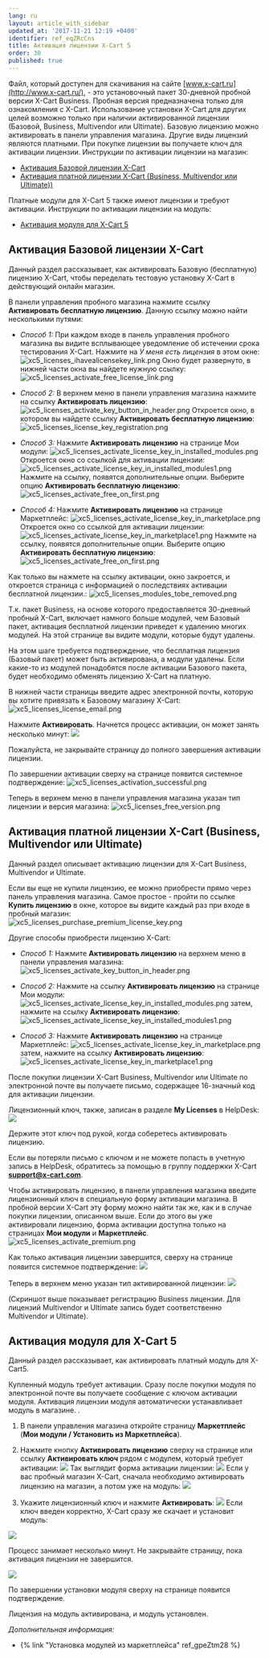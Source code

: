```yaml
---
lang: ru
layout: article_with_sidebar
updated_at: '2017-11-21 12:19 +0400'
identifier: ref_eqZRcCns
title: Активация лицензии X-Cart 5
order: 30
published: true
---
```

Файл, который доступен для скачивания на сайте [www.x-cart.ru](http://www.x-cart.ru/), - это установочный пакет 30-дневной пробной версии X-Cart Business. Пробная версия предназначена только для ознакомления с X-Cart. Использование установки X-Cart для других целей возможно только при наличии активированной лицензии (Базовой, Business, Multivendor или Ultimate). Базовую лицензию можно активировать в панели управления магазина. Другие виды лицензий являются платными. При покупке лицензии вы получаете ключ для активации лицензии. Инструкции по активации лицензии на магазин:

*   [Активация Базовой лицензии X-Cart](#активация-базовой-лицензии-x-cart)
*   [Активация платной лицензии X-Cart (Business, Multivendor или Ultimate))](#активация-платной-лицензии-x-cart-business-multivendor-или-ultimate)

Платные модули для X-Cart 5 также имеют лицензии и требуют активации. Инструкции по активации лицензии на модуль:

*   [Активация модуля для X-Cart 5](#активация-модуля-для-x-cart-5)

## Активация Базовой лицензии X-Cart

Данный раздел рассказывает, как активировать Базовую (бесплатную) лицензию X-Cart, чтобы переделать тестовую установку X-Cart  в действующий онлайн магазин.

В панели управления пробного магазина нажмите ссылку **Активировать бесплатную лицензию**. Данную ссылку можно найти несколькими путями:  

   *   _Способ 1:_
       При каждом входе в панель управления пробного магазина вы видите всплывающее уведомление об истечении срока тестирования X-Cart. Нажмите на _У меня есть лицензия_ в этом окне:
       ![xc5_licenses_ihavealicensekey_link.png]({{site.baseurl}}/attachments/ref_qwhmJtqW/xc5_licenses_ihavealicensekey_link.png)
       Окно будет развернуто, в нижней части окна вы найдете нужную ссылку:
       ![xc5_licenses_activate_free_license_link.png]({{site.baseurl}}/attachments/ref_qwhmJtqW/xc5_licenses_activate_free_license_link.png)

   *   _Способ 2:_ В верхнем меню в панели управления магазина нажмите на ссылку **Активировать лицензию**:
       ![xc5_licenses_activate_key_button_in_header.png]({{site.baseurl}}/attachments/ref_qwhmJtqW/xc5_licenses_activate_key_button_in_header.png)
       Откроется окно, в котором вы найдете ссылку **Активировать бесплатную лицензию**:
       ![xc5_licenses_license_key_registration.png]({{site.baseurl}}/attachments/ref_qwhmJtqW/xc5_licenses_license_key_registration.png)

   *    _Способ 3:_ Нажмите **Активировать лицензию** на странице Мои модули:
        ![xc5_licenses_activate_license_key_in_installed_modules.png]({{site.baseurl}}/attachments/ref_qwhmJtqW/xc5_licenses_activate_license_key_in_installed_modules.png)
        Откроется окно со ссылкой для активации лицензии:
        ![xc5_licenses_activate_license_key_in_installed_modules1.png]({{site.baseurl}}/attachments/ref_qwhmJtqW/xc5_licenses_activate_license_key_in_installed_modules1.png)
        Нажмите на ссылку, появятся дополнительные опции. Выберите опцию **Активировать бесплатную лицензию**:
        ![xc5_licenses_activate_free_on_first.png]({{site.baseurl}}/attachments/ref_qwhmJtqW/xc5_licenses_activate_free_on_first.png)

   *   _Способ 4:_ Нажмите **Активировать лицензию** на странице Маркетплейс:
        ![xc5_licenses_activate_license_key_in_marketplace.png]({{site.baseurl}}/attachments/ref_qwhmJtqW/xc5_licenses_activate_license_key_in_marketplace.png)
        Откроется окно со ссылкой для активации лицензии:
        ![xc5_licenses_activate_license_key_in_marketplace1.png]({{site.baseurl}}/attachments/ref_qwhmJtqW/xc5_licenses_activate_license_key_in_marketplace1.png)
         Нажмите на ссылку, появятся дополнительные опции. Выберите опцию **Активировать бесплатную лицензию**:
        ![xc5_licenses_activate_free_on_first.png]({{site.baseurl}}/attachments/ref_qwhmJtqW/xc5_licenses_activate_free_on_first.png)


Как только вы нажмете на ссылку активации, окно закроется, и откроется страница с информацией о последствиях активации бесплатной лицензии.:
         ![xc5_licenses_modules_tobe_removed.png]({{site.baseurl}}/attachments/ref_qwhmJtqW/xc5_licenses_modules_tobe_removed.png)
         
Т.к. пакет Business, на основе которого предоставляется 30-дневный пробный X-Cart, включает намного больше модулей, чем Базовый пакет, активация бесплатной лицензии приведет к удалению многих модулей. На этой странице вы видите модули, которые будут удалены.

На этом шаге требуется подтверждение, что бесплатная лицензия (Базовый пакет) может быть активирована, а модули удалены. Если какие-то из модулей понадобятся после активации Базового пакета, будет необходимо обменять лицензию X-Cart на платную.

В нижней части страницы введите адрес электронной почты, которую вы хотите привязать к Базовому магазину X-Cart:
          ![xc5_licenses_license_email.png]({{site.baseurl}}/attachments/ref_qwhmJtqW/xc5_licenses_license_email.png)

Нажмите **Активировать**. Начнется процесс активации, он может занять несколько минут:
          ![]({{site.baseurl}}/attachments/8225232/8356127.png)
    
Пожалуйста, не закрывайте страницу до полного завершения активации лицензии.

По завершении активации сверху на странице появится системное подтверждение:
          ![xc5_licenses_activation_successful.png]({{site.baseurl}}/attachments/ref_qwhmJtqW/xc5_licenses_activation_successful.png)

Теперь в верхнем меню в панели управления магазина указан тип лицензии и версия магазина:
          ![xc5_licenses_free_version.png]({{site.baseurl}}/attachments/ref_qwhmJtqW/xc5_licenses_free_version.png)


## Активация платной лицензии X-Cart (Business, Multivendor или Ultimate)


Данный раздел описывает активацию лицензии для X-Cart Business, Multivendor и Ultimate.

Если вы еще не купили лицензию, ее можно приобрести прямо через панель управления магазина. Самое простое - пройти по ссылке **Купить лицензию** в окне, которое вы видите каждый раз при входе в пробный магазин:        
          ![xc5_licenses_purchase_premium_license_key.png]({{site.baseurl}}/attachments/ref_qwhmJtqW/xc5_licenses_purchase_premium_license_key.png)

Другие способы приобрести лицензию X-Cart:

   *   _Способ 1:_ Нажмите **Активировать лицензию** на верхнем меню в панели управления магазина:
       ![xc5_licenses_activate_key_button_in_header.png]({{site.baseurl}}/attachments/ref_qwhmJtqW/xc5_licenses_activate_key_button_in_header.png)
    
   *   _Способ 2:_ Нажмите на ссылку **Активировать лицензию** на странице Мои модули:
       ![xc5_licenses_activate_license_key_in_installed_modules.png]({{site.baseurl}}/attachments/ref_qwhmJtqW/xc5_licenses_activate_license_key_in_installed_modules.png) 
        затем, нажмите на ссылку **Активировать лицензию**:
        ![xc5_licenses_activate_license_key_in_installed_modules1.png]({{site.baseurl}}/attachments/ref_qwhmJtqW/xc5_licenses_activate_license_key_in_installed_modules1.png)
           
   *   _Способ 3:_ Нажмите **Активировать лицензию** на странице Маркетплейс:
       ![xc5_licenses_activate_license_key_in_marketplace.png]({{site.baseurl}}/attachments/ref_qwhmJtqW/xc5_licenses_activate_license_key_in_marketplace.png)      
       затем, нажмите на ссылку **Активировать лицензию**:
       ![xc5_licenses_activate_license_key_in_marketplace1.png]({{site.baseurl}}/attachments/ref_qwhmJtqW/xc5_licenses_activate_license_key_in_marketplace1.png)
        
После покупки лицензии X-Cart Business, Multivendor или Ultimate по электронной почте вы получаете письмо, содержащее 16-значный код для активации лицензии. 

Лицензионный ключ, также, записан в разделе **My Licenses** в HelpDesk:
       ![]({{site.baseurl}}/attachments/8225232/8356149.png)

Держите этот ключ под рукой, когда соберетесь активировать лицензию.

Если вы потеряли письмо с ключом и не можете попасть в учетную запись в HelpDesk, обратитесь за помощью в группу поддержки X-Cart **[support@x-cart.com](mailto:support@x-cart.com)**.

Чтобы активировать лицензию, в панели управления магазина введите лицензионный ключ в специальную форму активации магазина. В пробной версии X-Cart эту форму можно найти так же, как и в случае покупки лицензии, описанном выше. Если до этого вы уже активировали лицензию, форма активации доступна только на страницах **Мои модули** и **Маркетплейс**. 
      ![xc5_licenses_activate_premium.png]({{site.baseurl}}/attachments/ref_qwhmJtqW/xc5_licenses_activate_premium.png)

Как только активация лицензии завершится, сверху на странице появится системное подтверждение:
      ![]({{site.baseurl}}/attachments/8225232/8716605.png)

Теперь в верхнем меню указан тип активированной лицензии:
      ![]({{site.baseurl}}/attachments/8225232/8716606.png)

(Скриншот выше показывает регистрацию Business лицензии. Для лицензий Multivendor и Ultimate запись будет соответственно Multivendor и Ultimate).

## Активация модуля для X-Cart 5

Данный раздел рассказывает, как активировать платный модуль для X-Cart5.

Купленный модуль требует активации. Сразу после покупки модуля по электронной почте вы получаете сообщение с ключом активации модуля. Активация лицензии модуля автоматически устанавливает модуль в магазине. .

1.  В панели управления магазина откройте страницу **Маркетплейс**  (**Мои модули / Установить из Маркетплейса**).

2.  Нажмите кнопку **Активировать лицензию** сверху на странице или ссылку **Активировать ключ** рядом с модулем, который требует активации:
    ![]({{site.baseurl}}/attachments/8225232/8716608.png)
    Так выглядит форма активации лицензии:
    ![]({{site.baseurl}}/attachments/8225232/8716609.png)
    Если у вас пробный магазин X-Cart, сначала необходимо активировать лицензию на магазин, а потом уже на модуль:
    ![]({{site.baseurl}}/attachments/8225232/8716598.png)
3.  Укажите лицензионный ключ и нажмите **Активировать**:
    ![]({{site.baseurl}}/attachments/8225232/8716610.png)
    Если ключ введен корректно, X-Cart сразу же скачает и установит модуль:

![]({{site.baseurl}}/attachments/8225232/8356157.png)

Процесс занимает несколько минут. Не закрывайте страницу, пока активация лицензии не завершится.

![]({{site.baseurl}}/attachments/8225232/8356158.png)

По завершении установки модуля сверху на странице появится подтверждение.

Лицензия на модуль активирована, и модуль установлен. 

_Дополнительная информация:_

*   {% link "Установка модулей из маркетплейса" ref_gpeZtm28 %}
